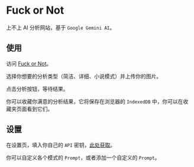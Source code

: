 # Fuck or Not

上不上 AI 分析网站，基于 `Google Gemini AI`。

## 使用

访问 [Fuck or Not](https://fuckornot.netlify.app/)。

选择你想要的分析类型（简洁、详细、小说模式）并上传你的图片。

点击分析按钮，等待结果。

你可以收藏你满意的分析结果，它将保存在浏览器的 `IndexedDB` 中，你可以在收藏夹页面看到它们。

## 设置

在设置页，填入你自己的 `API` 密钥，[此处获取](https://aistudio.google.com/app/apikey)。

你可以自定义各个模式的 `Prompt`，或者添加一个自定义的 `Prompt`。

